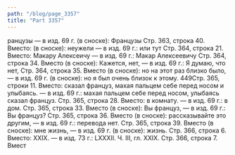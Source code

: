 ```yaml
---
path: "/blog/page_3357"
title: "Part 3357"
---
```


ранцузы — в изд. 69 г. (в сноске): Французы
Стр. 363, строка 40.
Вместо: (в сноске): неужели — в изд. 69 г.: или тут
Стр. 364, строка 21.
Вместо: Макару Алексеичу — в изд. 69 г.: Макар Алексеевичу
Стр. 364, строка 34.
Вместо (в сноске): Кажется, нет, — в изд. 69 г.: Я думаю, что нет,
Стр. 364, строка 35.
Вместо (в сноске): но на этот раз близко было, — в изд. 69 г. (в сноске): но я был очень близок к этому.
449Стр. 365, строки 11.
Вместо: сказал француз, махая пальцем себе перед носом и улыбаясь. — в изд. 69 г.: махая пальцем себе перед носом, улыбаясь сказал француз.
Стр. 365, строка 28.
Вместо: в комнату. — в изд. 69 г.: в дом.
Стр. 365, строка 33.
Вместо (в сноске): Вы француз, — в изд. 69 г.: Вы француз?
Стр. 365, строка 36.
Вместо (в сноске): рассказывайте это другим, — в изд. 69 г.: перевода нет.
Стр. 365, строка 39.
Вместо (в сноске): мне жизнь, — в изд. 69 г. (в сноске): жизнь.
Стр. 366, строка 6.
Вместо: XXIX. — в изд. 73 г.: LXXXII.
Ч. III, гл. XXIX.
Стр. 366, строка 7.
Вмест
